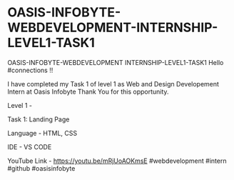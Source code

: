 # OASIS-INFOBYTE-WEBDEVELOPMENT-INTERNSHIP-LEVEL1-TASK1
OASIS-INFOBYTE-WEBDEVELOPMENT INTERNSHIP-LEVEL1-TASK1
Hello #connections !!

I have completed my Task 1 of level 1 as Web and Design Developement Intern at Oasis Infobyte Thank You for this opportunity.

Level 1 -

Task 1: Landing Page

Language - HTML, CSS

IDE - VS CODE

YouTube Link - https://youtu.be/mRjUoAOKmsE
#webdevelopment #intern #github #oasisinfobyte
